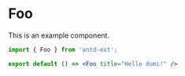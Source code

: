 # Foo

This is an example component.

```jsx
import { Foo } from 'antd-ext';

export default () => <Foo title="Hello dumi!" />
```
